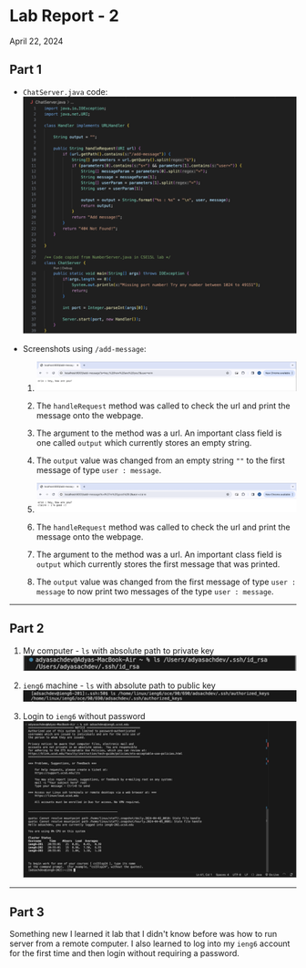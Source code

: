 # Lab Report - 2
April 22, 2024

## Part 1

* `ChatServer.java` code:
  ![code](./labreport_2_code.png)

* Screenshots using `/add-message`:
  1. ![webpage1](./labreport_2_ex1.png)
    1. The `handleRequest` method was called to check the url and print the message onto the webpage. 
    2. The argument to the method was a url. An important class field is one called `output` which currently stores an empty string.
    3. The `output` value was changed from an empty string `""` to the first message of type `user : message`.
       
  2. ![webpage2](./labreport_2_ex2.png)
    1. The `handleRequest` method was called to check the url and print the message onto the webpage. 
    2. The argument to the method was a url. An important class field is `output` which currently stores the first message that was printed. 
    3. The `output` value was changed from the first message of type `user : message` to now print two messages of the type `user : message`.

 ---

## Part 2

1. My computer - `ls` with absolute path to private key
  ![privatekey](./labreport_2_privatekey.png)

2. `ieng6` machine - `ls` with absolute path to public key
  ![publickey](./labreport_2_publickey.png)

3. Login to `ieng6` without password
  ![login](./labreport_2_noPassword.png)

---

## Part 3

Something new I learned it lab that I didn't know before was how to run server from a remote computer. I also learned to log into my `ieng6` account for the first time and then login without requiring a password. 


